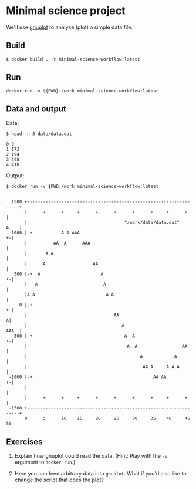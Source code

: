 # Minimal science project

We'll use [gnuplot](https://en.wikipedia.org/wiki/Gnuplot) to analyse (plot) a simple data file.

## Build

```shell
$ docker build . -t minimal-science-workflow:latest
```

## Run

```shell
docker run -v ${PWD}:/work minimal-science-workflow:latest
```

## Data and output

Data:
```shell
$ head -n 5 data/data.dat
```
```
0 9
1 172
2 194
3 348
4 418
```

Output:
```shell
$ docker run -v $PWD:/work minimal-science-workflow:latest
```
```
                                                                               
  1500 +-------------------------------------------------------------------+   
       |      +      +     +      +      +      +      +     +      +      |   
       |                                     "/work/data/data.dat"    A    |   
  1000 |-+           A A AAA                                             +-|   
       |          AA  A      AAA                                           |   
       |       A A                                                         |   
       |      A                  AA                                        |   
   500 |-+  A                       A                                    +-|   
       |   A                         A                                     |   
       |A A                           A A                                  |   
     0 |-+                                                               +-|   
       |                                 AA                               A|   
       |                                    A                         AAA  |   
  -500 |-+                                   A  A                        +-|   
       |                                      A  A                 AA      |   
       |                                           A            A          |   
       |                                            AA A     A A A         |   
 -1000 |-+                                              AA AA            +-|   
       |                                                                   |   
       |      +      +     +      +      +      +      +     +      +      |   
 -1500 +-------------------------------------------------------------------+   
       0      5      10    15     20     25     30     35    40     45     50  

```

## Exercises

1. Explain how gnuplot could read the data. (Hint: Play with the `-v` argument to `docker run`.)

2. Here you can feed arbitrary data into `gnuplot`. What if you'd also like to change the script that does the plot?